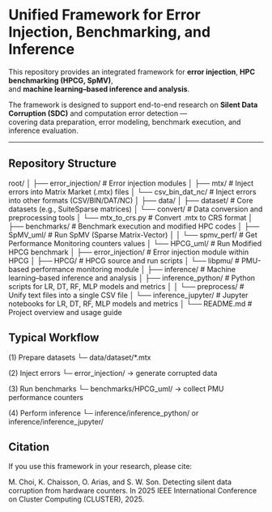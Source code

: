 #  Unified Framework for Error Injection, Benchmarking, and Inference

This repository provides an integrated framework for **error injection**, **HPC benchmarking (HPCG, SpMV)**,  
and **machine learning–based inference and analysis**.  

The framework is designed to support end-to-end research on **Silent Data Corruption (SDC)** and computation error detection —  
covering data preparation, error modeling, benchmark execution, and inference evaluation.

---

##  Repository Structure

root/
│
├── error_injection/ # Error injection modules
│ ├── mtx/ # Inject errors into Matrix Market (.mtx) files
│ └── csv_bin_dat_nc/ # Inject errors into other formats (CSV/BIN/DAT/NC)
│
├── data/
│ ├── dataset/ # Core datasets (e.g., SuiteSparse matrices)
│ └── convert/ # Data conversion and preprocessing tools
│   └── mtx_to_crs.py # Convert .mtx to CRS format
│
├── benchmarks/ # Benchmark execution and modified HPC codes
│ ├── SpMV_uml/ # Run SpMV (Sparse Matrix-Vector)
│ │ └── spmv_perf/ # Get Performance Monitoring counters values
│ └── HPCG_uml/ # Run Modified HPCG benchmark
│   ├── error_injection/ # Error injection module within HPCG
│   ├── HPCG/ # HPCG source and run scripts
│   └── libpmu/ # PMU-based performance monitoring module
│
├── inference/ # Machine learning–based inference and analysis
│ ├── inference_python/ # Python scripts for LR, DT, RF, MLP models and metrics
│ │ └── preprocess/ # Unify text files into a single CSV file
│ └── inference_jupyter/ # Jupyter notebooks for LR, DT, RF, MLP models and metrics
│
└── README.md # Project overview and usage guide

## Typical Workflow

(1) Prepare datasets
   └─ data/dataset/*.mtx

(2) Inject errors
   └─ error_injection/ → generate corrupted data

(3) Run benchmarks
   └─ benchmarks/HPCG_uml/ → collect PMU performance counters

(4) Perform inference
   └─ inference/inference_python/ or inference/inference_jupyter/

## Citation
If you use this framework in your research, please cite:

M. Choi, K. Chaisson, O. Arias, and S. W. Son. Detecting silent data corruption from hardware counters.
In 2025 IEEE International Conference on Cluster Computing (CLUSTER), 2025.

